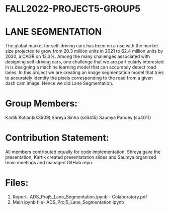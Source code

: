 # FALL2022-PROJECT5-GROUP5
# LANE SEGMENTATION 


The global market for self-driving cars has been on a rise with the market size projected to grow from 20.3 million units in 2021 to 62.4 million units by 2030, a CAGR on 13.3%. Among the many challenges associated with designing self-driving cars, one challenge that we are particularly interested in is designing a machine learning model that can accurately detect road lanes. In this project we are creating an image segmentation model that tries to accurately identify the pixels corresponding to the road from a given dash cam image. Hence we did Lane Segmentation. 


# Group Members:
Kartik Kotian(kk3509)
Shreya Sinha (ss6415)
Saumya Pandey.(sp4011)

# Contribution Statement:
All members contributed equally for code implementation. Shreya gave the presentation, Kartik created presentatation slides and Saumya organized team meetings and managed GitHub repo.

# Files:
1. Report- ADS_Proj5_Lane_Segmentation.ipynb - Colaboratory.pdf
2. Main ipynb file- ADS_Proj5_Lane_Segmentation.ipynb




